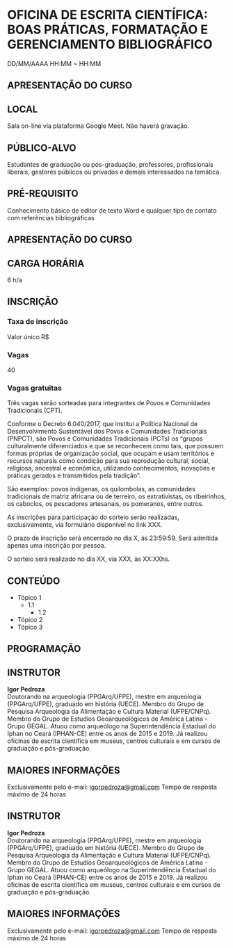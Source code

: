 # **OFICINA DE ESCRITA CIENTÍFICA: BOAS PRÁTICAS, FORMATAÇÃO E GERENCIAMENTO BIBLIOGRÁFICO**
DD/MM/AAAA
HH:MM ~ HH:MM

## APRESENTAÇÃO DO CURSO


## LOCAL
Sala on-line via plataforma Google Meet. Não haverá gravação.

## PÚBLICO-ALVO
Estudantes de graduação ou pós-graduação, professores, profissionais liberais, gestores públicos ou privados e demais interessados na temática.

## PRÉ-REQUISITO
Conhecimento básico de editor de texto Word e qualquer tipo de contato com referências bibliográficas


## APRESENTAÇÃO DO CURSO


## CARGA HORÁRIA
6 h/a

## INSCRIÇÃO

### Taxa de inscrição
Valor único R$ 

### Vagas
40 

### Vagas gratuitas

Três vagas serão sorteadas para integrantes de Povos e Comunidades Tradicionais (CPT).

Conforme o Decreto 6.040/2017, que institui a Política Nacional de Desenvolvimento Sustentável dos Povos e Comunidades Tradicionais (PNPCT), são Povos e Comunidades Tradicionais (PCTs) os “grupos culturalmente diferenciados e que se reconhecem como tais, que possuem formas próprias de organização social, que ocupam e usam territórios e recursos naturais como condição para sua reprodução cultural, social, religiosa, ancestral e econômica, utilizando conhecimentos, inovações e práticas gerados e transmitidos pela tradição”.

São exemplos: povos indígenas, os quilombolas, as comunidades tradicionais de matriz africana ou de terreiro, os extrativistas, os ribeirinhos, os caboclos, os pescadores artesanais, os pomeranos, entre outros.

As inscrições para participação do sorteio serão realizadas, exclusivamente, via formulário disponível no link XXX.

O prazo de inscrição será encerrado no dia X, às 23:59:59. Será admitida apenas uma inscrição por pessoa.

O sorteio será realizado no dia XX, via XXX, às XX:XXhs.


## CONTEÚDO

- Tópico 1
  - 1.1
    - 1.2
- Tópico 2
- Tópico 3

## PROGRAMAÇÃO

## INSTRUTOR

**Igor Pedroza**<br/>
Doutorando na arqueologia (PPGArq/UFPE), mestre em arqueologia (PPGArq/UFPE), graduado em história (UECE). Membro do Grupo de Pesquisa Arqueologia da Alimentação e Cultura Material (UFPE/CNPq). Membro do Grupo de Estudios Geoarqueológicos de América Latina - Grupo GEGAL. Atuou como arqueólogo na Superintendência Estadual do Iphan no Ceará (IPHAN-CE) entre os anos de 2015 e 2019. Já realizou oficinas de escrita científica em museus, centros culturais e em cursos de graduação e pós-graduação.

## MAIORES INFORMAÇÕES
Exclusivamente pelo e-mail: igorpedroza@gmail.com
Tempo de resposta máximo de 24 horas




## INSTRUTOR

**Igor Pedroza**<br/>
Doutorando na arqueologia (PPGArq/UFPE), mestre em arqueologia (PPGArq/UFPE), graduado em história (UECE). Membro do Grupo de Pesquisa Arqueologia da Alimentação e Cultura Material (UFPE/CNPq). Membro do Grupo de Estudios Geoarqueológicos de América Latina - Grupo GEGAL. Atuou como arqueólogo na Superintendência Estadual do Iphan no Ceará (IPHAN-CE) entre os anos de 2015 e 2019. Já realizou oficinas de escrita científica em museus, centros culturais e em cursos de graduação e pós-graduação.

## MAIORES INFORMAÇÕES
Exclusivamente pelo e-mail: igorpedroza@gmail.com
Tempo de resposta máximo de 24 horas


